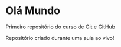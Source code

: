 # Olá Mundo
 Primeiro repositório do curso de Git e GitHub

 Repositório criado durante uma aula ao vivo!
